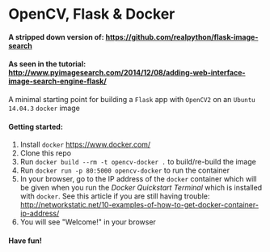 # OpenCV, Flask & Docker

#### A stripped down version of: https://github.com/realpython/flask-image-search
#### As seen in the tutorial: http://www.pyimagesearch.com/2014/12/08/adding-web-interface-image-search-engine-flask/

A minimal starting point for building a `Flask` app with `OpenCV2` on an `Ubuntu 14.04.3` `docker` image

#### Getting started:

1. Install `docker` https://www.docker.com/
2. Clone this repo
3. Run `docker build --rm -t opencv-docker .` to build/re-build the image
4. Run `docker run -p 80:5000 opencv-docker` to run the container
5. In your browser, go to the IP address of the `docker` container which will be given when you run the _Docker Quickstart Terminal_ which is installed with `docker`. See this article if you are still having trouble: http://networkstatic.net/10-examples-of-how-to-get-docker-container-ip-address/
6. You will see "Welcome!" in your browser

#### Have fun!
